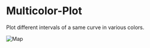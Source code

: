 # Multicolor-Plot
Plot different intervals of a same curve in various colors.

![Map](http://www.amazing-animations.com/animations/construction4.gif)

